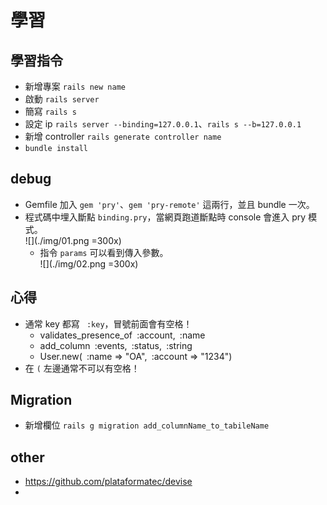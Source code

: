 # 學習

## 學習指令
* 新增專案 `rails new name`
* 啟動 `rails server`
* 簡寫 `rails s`
* 設定 ip `rails server --binding=127.0.0.1`、`rails s --b=127.0.0.1`
* 新增 controller `rails generate controller name`
* `bundle install`

## debug
* Gemfile 加入 `gem 'pry'`、`gem 'pry-remote'` 這兩行，並且 bundle 一次。
* 程式碼中埋入斷點 `binding.pry`，當網頁跑道斷點時 console 會進入 pry 模式。  
![](./img/01.png =300x)
	* 指令 `params` 可以看到傳入參數。  
	![](./img/02.png =300x)



## 心得
* 通常 key 都寫 	` :key`，冒號前面會有空格！
	* validates_presence_of` `:account,` `:name
	* add_column` `:events,` `:status,` `:string
	* User.new(` `:name => "OA",` `:account => "1234")
* 在 `(` 左邊通常不可以有空格！

## Migration
* 新增欄位 `rails g migration add_columnName_to_tabileName`


## other
* https://github.com/plataformatec/devise
* 